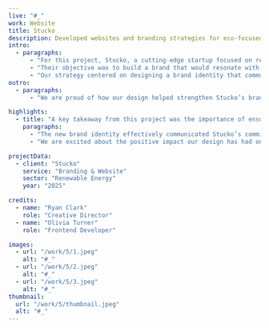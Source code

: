 ```yaml
---
live: "#_"
work: Website
title: Stucko
description: Developed websites and branding strategies for eco-focused businesses dedicated to environmental responsibility and sustainable practices.  
intro:  
  - paragraphs:  
      - "For this project, Stucko, a cutting-edge startup focused on renewable energy solutions, partnered with us to create a brand identity that reflected their commitment to environmental sustainability and green technology."  
      - "Their objective was to build a brand that would resonate with eco-conscious consumers and establish Stucko as a leader in the renewable energy industry. Key goals included increasing brand awareness and fostering long-term customer loyalty."  
      - "Our strategy centered on designing a brand identity that communicated Stucko’s core values of innovation, sustainability, and environmental responsibility. We focused on developing a unique visual presence that would distinguish them in a competitive market."  
outro:  
  - paragraphs:  
      - "We are proud of how our design helped strengthen Stucko’s brand identity and contribute to their journey as a leader in renewable energy solutions. We look forward to future collaborations with companies that prioritize sustainability."  

highlights:  
  - title: "A key takeaway from this project was the importance of ensuring the brand identity reflects both the company’s mission and its environmental goals."  
    paragraphs:  
      - "The new brand identity effectively communicated Stucko’s commitment to renewable energy, helping to position them as a pioneering force in the green energy sector."  
      - "We are excited about the positive impact our design has had on Stucko’s growth and look forward to collaborating with other environmentally conscious companies in the future."  

projectData:  
  - client: "Stucko"  
    service: "Branding & Website"  
    sector: "Renewable Energy"  
    year: "2025"  

credits:  
  - name: "Ryan Clark"  
    role: "Creative Director"  
  - name: "Olivia Turner"  
    role: "Frontend Developer"  

images:
  - url: "/work/5/1.jpeg"
    alt: "#_"
  - url: "/work/5/2.jpeg"
    alt: "#_"
  - url: "/work/5/3.jpeg"
    alt: "#_"
thumbnail:
  url: "/work/5/thumbnail.jpeg"
  alt: "#_"
---
```

